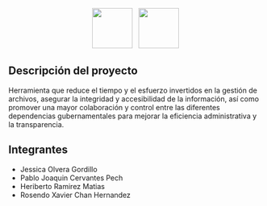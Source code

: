 <p align="center"><img class=" py-2" style="height: 80px;" src="https://www.upb.edu.mx/sites/default/files/upb-logo_0_0.png" alt="">&nbsp; &nbsp;<img class=" py-2" style="height: 80px;" src="https://qroo.gob.mx/wp-content/uploads/elementor/thumbs/logo-de-gobierno-qksx9bgragxpn18gvo7ogig7vbj3qqxnz853jlm5sm.png" alt=""></p>

## Descripción del proyecto
<p>Herramienta que reduce el tiempo y el esfuerzo invertidos en la gestión de archivos, asegurar la integridad y accesibilidad de la información, así como promover una mayor colaboración y control entre las diferentes dependencias gubernamentales para mejorar la eficiencia administrativa y la transparencia.</p>

## Integrantes
<ul>
    <li>Jessica Olvera Gordillo</li>
    <li>Pablo Joaquin Cervantes Pech</li>
    <li>Heriberto Ramirez Matias</li>
    <li>Rosendo Xavier Chan Hernandez</li>
</ul>

